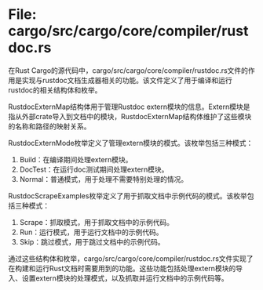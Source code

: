 # File: cargo/src/cargo/core/compiler/rustdoc.rs

在Rust Cargo的源代码中，cargo/src/cargo/core/compiler/rustdoc.rs文件的作用是实现与rustdoc文档生成器相关的功能。该文件定义了用于编译和运行rustdoc的相关结构体和枚举。

RustdocExternMap结构体用于管理Rustdoc extern模块的信息。Extern模块是指从外部crate导入到文档中的模块，RustdocExternMap结构体维护了这些模块的名称和路径的映射关系。

RustdocExternMode枚举定义了管理extern模块的模式。该枚举包括三种模式：
1. Build：在编译期间处理extern模块。
2. DocTest：在运行doc测试期间处理extern模块。
3. Normal：普通模式，用于处理不需要特别处理的情况。

RustdocScrapeExamples枚举定义了用于抓取文档中示例代码的模式。该枚举包括三种模式：
1. Scrape：抓取模式，用于抓取文档中的示例代码。
2. Run：运行模式，用于运行文档中的示例代码。
3. Skip：跳过模式，用于跳过文档中的示例代码。

通过这些结构体和枚举，cargo/src/cargo/core/compiler/rustdoc.rs文件实现了在构建和运行Rust文档时需要用到的功能。这些功能包括处理extern模块的导入、设置extern模块的处理模式，以及抓取并运行文档中的示例代码等。

